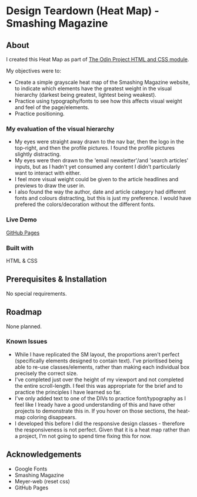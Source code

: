 
# Design Teardown (Heat Map) - Smashing Magazine

## About

I created this Heat Map as part of [The Odin Project HTML and CSS module](https://www.theodinproject.com/courses/html-and-css/lessons/design-teardown).

My objectives were to:
* Create a simple grayscale heat map of the Smashing Magazine website, to indicate which elements have the greatest weight in the visual hierarchy (darkest being greatest, lightest being weakest).
* Practice using typography/fonts to see how this affects visual weight and feel of the page/elements.
* Practice positioning.

### My evaluation of the visual hierarchy

* My eyes were straight away drawn to the nav bar, then the logo in the top-right, and then the profile pictures. I found the profile pictures slightly distracting.
* My eyes were then drawn to the 'email newsletter'/and 'search articles' inputs, but as I hadn't yet consumed any content I didn't particularly want to interact with either.
* I feel more visual weight could be given to the article headlines and previews to draw the user in.
* I also found the way the author, date and article category had different fonts and colours distracting, but this is just my preference. I would have prefered the colors/decoration without the different fonts.

### Live Demo

[GitHub Pages](https://kath-ldn.github.io/smashing-design-teardown/)

### Built with

HTML & CSS

## Prerequisites & Installation

No special requirements.

## Roadmap

None planned.

### Known Issues

* While I have replicated the SM layout, the proportions aren't perfect (specifically elements designed to contain text). I've prioritised being able to re-use classes/elements, rather than making each individual box precisely the correct size. 
* I've completed just over the height of my viewport and not completed the entire scroll-length. I feel this was appropriate for the brief and to practice the principles I have learned so far.
* I've only added text to one of the DIVs to practice font/typography as I feel like I lready have a good understanding of this and have other projects to demonstrate this in. If you hover on those sections, the heat-map coloring disappears.
* I developed this before I did the responsive design classes - therefore the responsiveness is not perfect. Given that it is a heat map rather than a project, I'm not going to spend time fixing this for now.

## Acknowledgements

* Google Fonts
* Smashing Magazine
* Meyer-web (reset css)
* GitHub Pages